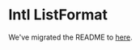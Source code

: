 # Intl ListFormat

We've migrated the README to [here](../../website/docs/polyfills/intl-listformat.md).